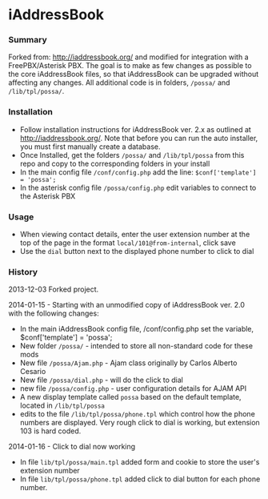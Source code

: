 iAddressBook
============

### Summary
Forked from: http://iaddressbook.org/ and modified for integration with a FreePBX/Asterisk PBX. The goal is to make as few changes as possible to the core iAddressBook files, so that iAddressBook can be upgraded without affecting any changes. All additional code is in folders, `/possa/` and `/lib/tpl/possa/`.

### Installation
* Follow installation instructions for iAddressBook ver. 2.x as outlined at http://iaddressbook.org/. Note that before you can run the auto installer, you must first manually create a database.
* Once Installed, get the folders `/possa/` and `/lib/tpl/possa` from this repo and copy to the corresponding folders in your install
* In the main config file `/conf/config.php` add the line: `$conf['template'] = 'possa';`
* In the asterisk config file `/possa/config.php` edit variables to connect to the Asterisk PBX

### Usage
* When viewing contact details, enter the user extension number at the top of the page in the format `local/101@from-internal`, click save
* Use the `dial` button next to the displayed phone number to click to dial

### History
2013-12-03
Forked project.

2014-01-15 - Starting with an unmodified copy of iAddressBook ver. 2.0 with the following changes:
* In the main iAddressBook config file, /conf/config.php set the variable, $conf['template'] = 'possa'; 
* New folder `/possa/`  - intended to store all non-standard code for these mods
* New file `/possa/Ajam.php` - Ajam class originally by Carlos Alberto Cesario
* New file `/possa/dial.php` - will do the click to dial 
* new file `/possa/config.php` - user configuration details for AJAM API
* A new display template called `possa` based on the default template, located in `/lib/tpl/possa`
* edits to the file `/lib/tpl/possa/phone.tpl` which control how the phone numbers are displayed. Very rough click to dial is working, but extension 103 is hard coded.

2014-01-16 - Click to dial now working
* In file `lib/tpl/possa/main.tpl` added form and cookie to store the user's extension number
* In file `lib/tpl/possa/phone.tpl` added click to dial button for each phone number.